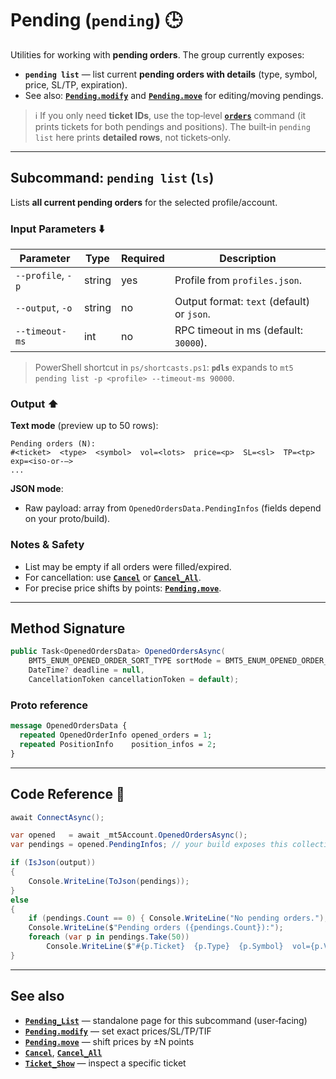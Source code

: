 # Pending (`pending`) 🕒

Utilities for working with **pending orders**. The group currently exposes:

* **`pending list`** — list current **pending orders with details** (type, symbol, price, SL/TP, expiration).
* See also: **[`Pending.modify`](../Market_Data/Pending.modify.md)** and **[`Pending.move`](../Market_Data/Pending.move.md)** for editing/moving pendings.

> ℹ️ If you only need **ticket IDs**, use the top‑level **[`orders`](../Orders_Positions/Orders.md)** command (it prints tickets for both pendings and positions). The built‑in `pending list` here prints **detailed rows**, not tickets‑only.

---

## Subcommand: `pending list` (`ls`)

Lists **all current pending orders** for the selected profile/account.

### Input Parameters ⬇️

| Parameter         | Type   | Required | Description                                |
| ----------------- | ------ | -------- | ------------------------------------------ |
| `--profile`, `-p` | string | yes      | Profile from `profiles.json`.              |
| `--output`, `-o`  | string | no       | Output format: `text` (default) or `json`. |
| `--timeout-ms`    | int    | no       | RPC timeout in ms (default: `30000`).      |

> PowerShell shortcut in `ps/shortcasts.ps1`: **`pdls`** expands to `mt5 pending list -p <profile> --timeout-ms 90000`.

### Output ⬆️

**Text mode** (preview up to 50 rows):

```
Pending orders (N):
#<ticket>  <type>  <symbol>  vol=<lots>  price=<p>  SL=<sl>  TP=<tp>  exp=<iso-or-–>
...
```

**JSON mode**:

* Raw payload: array from `OpenedOrdersData.PendingInfos` (fields depend on your proto/build).

### Notes & Safety

* List may be empty if all orders were filled/expired.
* For cancellation: use **[`Cancel`](../Orders_Positions/Cancel.md)** or **[`Cancel_All`](../Orders_Positions/Cancel_All.md)**.
* For precise price shifts by points: **[`Pending.move`](../Market_Data/Pending.move.md)**.

---

## Method Signature

```csharp
public Task<OpenedOrdersData> OpenedOrdersAsync(
    BMT5_ENUM_OPENED_ORDER_SORT_TYPE sortMode = BMT5_ENUM_OPENED_ORDER_SORT_TYPE.Bmt5OpenedOrderSortByOpenTimeAsc,
    DateTime? deadline = null,
    CancellationToken cancellationToken = default);
```

### Proto reference

```proto
message OpenedOrdersData {
  repeated OpenedOrderInfo opened_orders = 1;
  repeated PositionInfo    position_infos = 2;
}
```

---

## Code Reference 🧩

```csharp
await ConnectAsync();

var opened   = await _mt5Account.OpenedOrdersAsync();
var pendings = opened.PendingInfos; // your build exposes this collection

if (IsJson(output))
{
    Console.WriteLine(ToJson(pendings));
}
else
{
    if (pendings.Count == 0) { Console.WriteLine("No pending orders."); return; }
    Console.WriteLine($"Pending orders ({pendings.Count}):");
    foreach (var p in pendings.Take(50))
        Console.WriteLine($"#{p.Ticket}  {p.Type}  {p.Symbol}  vol={p.Volume}  price={p.Price}  SL={p.StopLoss}  TP={p.TakeProfit}  exp={p.Expiration}");
}
```

---

## See also

* **[`Pending_List`](../Misc/Pending_List.md)** — standalone page for this subcommand (user‑facing)
* **[`Pending.modify`](../Market_Data/Pending.modify.md)** — set exact prices/SL/TP/TIF
* **[`Pending.move`](../Market_Data/Pending.move.md)** — shift prices by ±N points
* **[`Cancel`](../Orders_Positions/Cancel.md)**, **[`Cancel_All`](../Orders_Positions/Cancel_All.md)**
* **[`Ticket_Show`](../Misc/Ticket_Show.md)** — inspect a specific ticket
